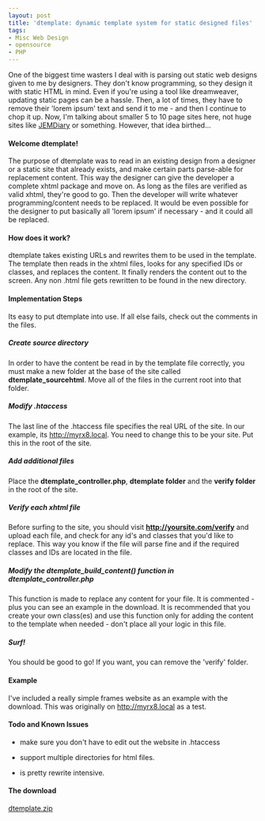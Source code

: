 ```yaml
---
layout: post
title: 'dtemplate: dynamic template system for static designed files'
tags:
- Misc Web Design
- opensource
- PHP
---
```


One of the biggest time wasters I deal with is parsing out static web designs given to me by designers.  They don't know programming, so they design it with static HTML in mind.  Even if you're using a tool like dreamweaver, updating static pages can be a hassle.  Then, a lot of times, they have to remove their 'lorem ipsum' text and send it to me - and then I continue to chop it up.  Now, I'm talking about smaller 5 to 10 page sites here, not huge sites like [JEMDiary](http://jemdiary.com) or something.  However, that idea birthed...

#### Welcome dtemplate!

The purpose of dtemplate was to read in an existing design from a designer or a static site that already exists, and make certain parts parse-able for replacement content.  This way the designer can give the developer a complete xhtml package and move on.  As long as the files are verified as valid xhtml, they're good to go.  Then the developer will write whatever programming/content needs to be replaced.  It would be even possible for the designer to put basically all 'lorem ipsum' if necessary - and it could all be replaced.

#### How does it work?

dtemplate takes existing URLs and rewrites them to be used in the template.  The template then reads in the xhtml files, looks for any specified IDs or classes, and replaces the content.  It finally renders the content out to the screen.  Any non .html file gets rewritten to be found in the new directory.


#### Implementation Steps

Its easy to put dtemplate into use.  If all else fails, check out the comments in the files.

##### Create source directory

In order to have the content be read in by the template file correctly, you must make a new folder at the base of the site called **dtemplate_sourcehtml**.  Move all of the files in the current root into that folder.

##### Modify .htaccess

The last line of the .htaccess file specifies the real URL of the site.  In our example, its http://myrx8.local.  You need to change this to be your site.  Put this in the root of the site.


##### Add additional files

Place the **dtemplate_controller.php**, **dtemplate folder** and the **verify folder** in the root of the site.

##### Verify each xhtml file


Before surfing to the site, you should visit **http://yoursite.com/verify** and upload each file, and check for any id's and classes that you'd like to replace.  This way you know if the file will parse fine and if the required classes and IDs are located in the file.


##### Modify the dtemplate_build_content() function in dtemplate_controller.php

This function is made to replace any content for your file.  It is commented - plus you can see an example in the download.  It is recommended that you create your own class(es) and use this function only for adding the content to the template when needed - don't place all your logic in this file.

##### Surf!

You should be good to go!  If you want, you can remove the 'verify' folder.


#### Example

I've included a really simple frames website as an example with the download.  This was originally on http://myrx8.local as a test.

#### Todo and Known Issues

- make sure you don't have to edit out the website in .htaccess

- support multiple directories for html files.

- is pretty rewrite intensive.


#### The download


[dtemplate.zip](http://aaronsaray.com/blog/wp-content/uploads/2008/09/dtemplate.zip)
